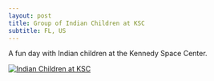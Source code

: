 ```yaml
---
layout: post
title: Group of Indian Children at KSC
subtitle: FL, US
---
```


A fun day with Indian children at the Kennedy Space Center.

[
![Indian Children at KSC](/img/blog/indian-children-group-ksc-2016-06-11.jpg)
](/img/blog/indian-children-group-ksc-2016-06-11.jpg)